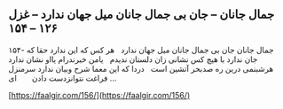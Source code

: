 ## جمال جانان – جان بی جمال جانان میل جهان ندارد – غزل ۱۲۶ – ۱۵۴


۱۵۴- جمال جانان جان بی جمال جانان میل جهان ندارد   هر کس که این ندارد حقا که جان ندارد با هیچ کس نشانی زان دلستان ندیدم   یامن خبرندرام یااو نشان ندارد هرشبنمی درین ره صدبحر آتشین است   دردا که این معما شرح وبیان ندارد سرمنزل فراغت نتوانزدست دادن       ای &#8230;

[https://faalgir.com/156/](https://faalgir.com/156/) 